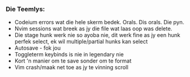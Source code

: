 ### Die Teemlys:

 - Codeium errors wat die hele skerm bedek. Orals. Dis orals. Die pyn.
 - Nvim sessions wat breek as jy die file wat laas oop was delete.
 - Die stage hunk werk nie so ayoba nie, dit werk fine as jy een hunk perfek select, ek wil multiple/partial hunks kan select
 - Autosave - fok jou
 - Toggleterm keybinds is nie in legendary nie
 - Kort 'n manier om te save sonder om te format
 - Vim crash/maak net toe as jy te vinning scroll
